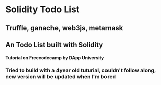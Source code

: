 # Solidity Todo List
## Truffle, ganache, web3js, metamask 
## An Todo List built with Solidity

#### Tutorial on Freecodecamp by DApp University 

### Tried to build with a 4year old tuturial, couldn't follow along, new version will be updated when I'm bored
